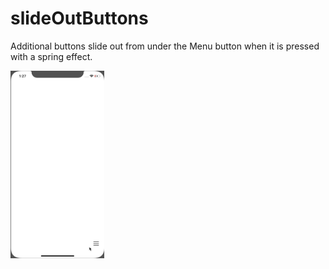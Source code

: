 # slideOutButtons

Additional buttons slide out from under the Menu button when it is pressed with a spring effect.

<img src="slideOutButtonsAnim.gif" height=300 width=150/>
